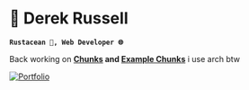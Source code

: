 # 🌊 Derek Russell
**`Rustacean 🦀, Web Developer 🌐`**

Back working on **[Chunks](https://github.com/drkrssll/chunks-rs) and [Example Chunks](https://github.com/drkrssll/example-chunks)**
i use arch btw

[![Portfolio](https://img.shields.io/badge/Portfolio-%23000000.svg?style=for-the-badge&logo=firefox&logoColor=white)](https://derekrussell.pro)
